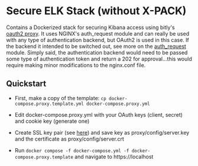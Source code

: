 # Secure ELK Stack (without X-PACK)

Contains a Dockerized stack for securing Kibana access using bitly's [oauth2 proxy](https://github.com/bitly/oauth2_proxy#environment-variables).
It uses NGINX's auth_request module and can really be used with any type of authentication backend, but OAuth2 is used in this case. If the backend 
it intended to be switched out, see more on the [auth_request](http://nginx.org/en/docs/http/ngx_http_auth_request_module.html) module. Simply said, 
the authentication backend would need to be passed some type of authentication token and return a 202 for approval...this would require making minor 
modifications to the nginx.conf file.

## Quickstart

- First, make a copy of the template: `cp docker-compose.proxy.template.yml docker-compose.proxy.yml`

- Edit docker-compose.proxy.yml with your OAuth keys (client, secret) and cookie key (generate one)

- Create SSL key pair (see [here](https://rietta.com/blog/2012/01/27/openssl-generating-rsa-key-from-command/)) and save key
as proxy/config/server.key and the certificate as proxy/config/server.crt 

- Run `docker compose -f docker-compose.yml -f docker-compose.proxy.template` and navigate to https://localhost
